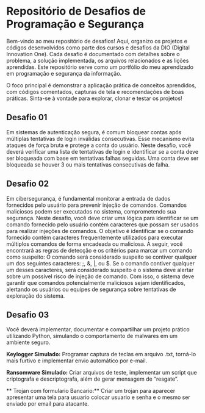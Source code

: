 # Repositório de Desafios de Programação e Segurança

Bem-vindo ao meu repositório de desafios! Aqui, organizo os projetos e códigos desenvolvidos como parte dos cursos e desafios da DIO (Digital Innovation One). Cada desafio é documentado com detalhes sobre o problema, a solução implementada, os arquivos relacionados e as lições aprendidas. Este repositório serve como um portfólio do meu aprendizado em programação e segurança da informação.

O foco principal é demonstrar a aplicação prática de conceitos aprendidos, com códigos comentados, capturas de tela e recomendações de boas práticas. Sinta-se à vontade para explorar, clonar e testar os projetos!


## Desafio 01
Em sistemas de autenticação segura, é comum bloquear contas após múltiplas tentativas de login inválidas consecutivas. Esse mecanismo evita ataques de força bruta e protege a conta do usuário. Neste desafio, você deverá verificar uma lista de tentativas de login e identificar se a conta deve ser bloqueada com base em tentativas falhas seguidas.
Uma conta deve ser bloqueada se houver 3 ou mais tentativas consecutivas de falha.

## Desafio 02
Em cibersegurança, é fundamental monitorar a entrada de dados fornecidos pelo usuário para prevenir injeção de comandos. Comandos maliciosos podem ser executados no sistema, comprometendo sua segurança. Neste desafio, você deve criar uma lógica para identificar se um comando fornecido pelo usuário contém caracteres que possam ser usados para realizar injeções de comandos.
O objetivo é identificar se o comando fornecido contém caracteres frequentemente utilizados para executar múltiplos comandos de forma encadeada ou maliciosa. A seguir, você encontrará as regras de detecção e os critérios para marcar um comando como suspeito: O comando será considerado suspeito se contiver qualquer um dos seguintes caracteres: ;, &, |, ou $. Se o comando contiver qualquer um desses caracteres, será considerado suspeito e o sistema deve alertar sobre um possível risco de injeção de comando. Com isso, o sistema deve garantir que comandos potencialmente maliciosos sejam identificados, alertando os usuários ou equipes de segurança sobre tentativas de exploração do sistema.

## Desafio 03
Você deverá implementar, documentar e compartilhar um projeto prático utilizando Python, simulando o comportamento de malwares em um ambiente seguro.   

**Keylogger Simulado:** Programar captura de teclas em arquivo .txt, torná-lo mais furtivo e implementar envio automático por e-mail.   

**Ransomware Simulado:** Criar arquivos de teste, implementar um script que criptografa e descriptografa, além de gerar mensagem de “resgate”.  

** Trojan com formulario Bancario:** Criar um trojan para aparecer apresentar uma tela para usuario colocar usuario e senha e o mesmo ser enviado por email para atacante.

